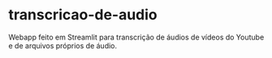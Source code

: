 # transcricao-de-audio
Webapp feito em Streamlit para transcrição de áudios de vídeos do Youtube e de arquivos próprios de áudio.
